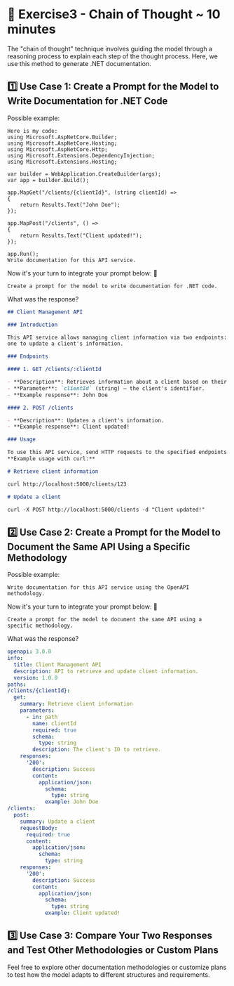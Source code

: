 # 📝 Exercise3 - Chain of Thought ~ 10 minutes

The "chain of thought" technique involves guiding the model through a reasoning process to explain each step of the
thought process. Here, we use this method to generate .NET documentation.

## 1️⃣ Use Case 1: Create a Prompt for the Model to Write Documentation for .NET Code

Possible example:

```
Here is my code:
using Microsoft.AspNetCore.Builder;
using Microsoft.AspNetCore.Hosting;
using Microsoft.AspNetCore.Http;
using Microsoft.Extensions.DependencyInjection;
using Microsoft.Extensions.Hosting;

var builder = WebApplication.CreateBuilder(args);
var app = builder.Build();

app.MapGet("/clients/{clientId}", (string clientId) =>
{
    return Results.Text("John Doe");
});

app.MapPost("/clients", () =>
{
    return Results.Text("Client updated!");
});

app.Run();
Write documentation for this API service.
```

Now it's your turn to integrate your prompt below: 👀

```
Create a prompt for the model to write documentation for .NET code.
```

What was the response?

```markdown
## Client Management API

### Introduction

This API service allows managing client information via two endpoints: one to get information on a specific client and
one to update a client's information.

### Endpoints

#### 1. GET /clients/:clientId

- **Description**: Retrieves information about a client based on their ID.
- **Parameter**: `clientId` (string) – the client's identifier.
- **Example response**: John Doe

#### 2. POST /clients

- **Description**: Updates a client's information.
- **Example response**: Client updated!

### Usage

To use this API service, send HTTP requests to the specified endpoints using the base URL.
**Example usage with curl:**

# Retrieve client information

curl http://localhost:5000/clients/123

# Update a client

curl -X POST http://localhost:5000/clients -d "Client updated!"
```

## 2️⃣ Use Case 2: Create a Prompt for the Model to Document the Same API Using a Specific Methodology

Possible example:

```
Write documentation for this API service using the OpenAPI methodology.
```

Now it's your turn to integrate your prompt below: 👀

```
Create a prompt for the model to document the same API using a specific methodology.
```

What was the response?

```yaml
openapi: 3.0.0
info:
  title: Client Management API
  description: API to retrieve and update client information.
  version: 1.0.0
paths:
/clients/{clientId}:
  get:
    summary: Retrieve client information
    parameters:
      - in: path
        name: clientId
        required: true
        schema:
          type: string
        description: The client's ID to retrieve.
    responses:
      '200':
        description: Success
        content:
          application/json:
            schema:
              type: string
            example: John Doe
/clients:
  post:
    summary: Update a client
    requestBody:
      required: true
      content:
        application/json:
          schema:
            type: string
    responses:
      '200':
        description: Success
        content:
          application/json:
            schema:
              type: string
            example: Client updated!
```

## 3️⃣ Use Case 3: Compare Your Two Responses and Test Other Methodologies or Custom Plans

Feel free to explore other documentation methodologies or customize plans to test how the model adapts to different
structures and requirements.